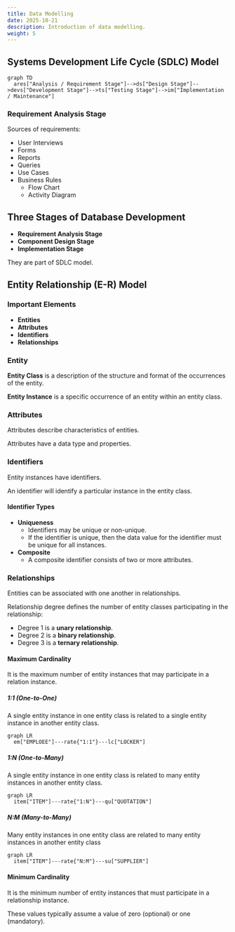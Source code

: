 ```yaml
---
title: Data Modelling
date: 2025-10-21
description: Introduction of data modelling.
weight: 5
---
```


## Systems Development Life Cycle (SDLC) Model

```mermaid
graph TD
  ares["Analysis / Requirement Stage"]-->ds["Design Stage"]-->devs["Development Stage"]-->ts["Testing Stage"]-->im["Implementation / Maintenance"]
```

### Requirement Analysis Stage

Sources of requirements:

- User Interviews
- Forms
- Reports
- Queries
- Use Cases
- Business Rules
  - Flow Chart
  - Activity Diagram

## Three Stages of Database Development

- **Requirement Analysis Stage**
- **Component Design Stage**
- **Implementation Stage**

They are part of SDLC model.

## Entity Relationship (E-R) Model

### Important Elements

- **Entities**
- **Attributes**
- **Identifiers**
- **Relationships**

### Entity

**Entity Class** is a description of the structure and format of the occurrences of the entity.

**Entity Instance** is a specific occurrence of an entity within an entity class.

### Attributes

Attributes describe characteristics of entities.

Attributes have a data type and properties.

### Identifiers

Entity instances have identifiers.

An identifier will identify a particular instance in the entity class.

#### Identifier Types

- **Uniqueness**
  - Identifiers may be unique or non-unique.
  - If the identifier is unique, then the data value for the identifier must be unique for all instances.
- **Composite**
  - A composite identifier consists of two or more attributes.

### Relationships

Entities can be associated with one another in relationships.

Relationship degree defines the number of entity classes participating in the relationship:

- Degree 1 is a **unary relationship**.
- Degree 2 is a **binary relationship**.
- Degree 3 is a **ternary relationship**.

#### Maximum Cardinality

It is the maximum number of entity instances that may participate in a relation instance.

##### 1:1 (One-to-One)

A single entity instance in one entity class is related to a single entity instance in another entity class.

```mermaid
graph LR
  em["EMPLOEE"]---rate{"1:1"}---lc["LOCKER"]
```

##### 1:N (One-to-Many)

A single entity instance in one entity class is related to many entity instances in another entity class.

```mermaid
graph LR
  item["ITEM"]---rate{"1:N"}---qu["QUOTATION"]
```

##### N:M (Many-to-Many)

Many entity instances in one entity class are related to many entity instances in another entity class

```mermaid
graph LR
  item["ITEM"]---rate{"N:M"}---su["SUPPLIER"]
```

#### Minimum Cardinality

It is the minimum number of entity instances that must participate in a relationship instance.

These values typically assume a value of zero (optional) or one (mandatory).
